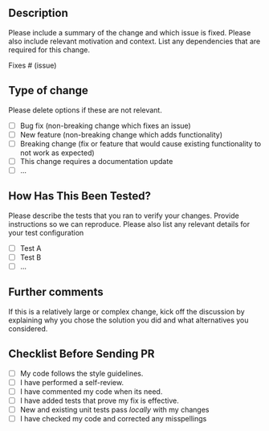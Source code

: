 ## Description

Please include a summary of the change and which issue is fixed. Please also include relevant motivation and context.
List any dependencies that are required for this change.

Fixes # (issue)

## Type of change

Please delete options if these are not relevant.

- [ ] Bug fix (non-breaking change which fixes an issue)
- [ ] New feature (non-breaking change which adds functionality)
- [ ] Breaking change (fix or feature that would cause existing functionality to not work as expected)
- [ ] This change requires a documentation update
- [ ] ...

## How Has This Been Tested?

Please describe the tests that you ran to verify your changes. Provide instructions so we can reproduce.
Please also list any relevant details for your test configuration

- [ ] Test A
- [ ] Test B
- [ ] ...

## Further comments

If this is a relatively large or complex change, kick off the discussion by explaining why you chose the solution you 
did and what alternatives you considered.

## Checklist Before Sending PR

- [ ] My code follows the style guidelines.
- [ ] I have performed a self-review.
- [ ] I have commented my code when its need.
- [ ] I have added tests that prove my fix is effective.
- [ ] New and existing unit tests pass _locally_ with my changes
- [ ] I have checked my code and corrected any misspellings
